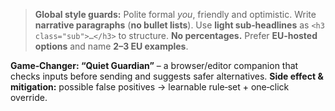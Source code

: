 > **Global style guards:** Polite formal *you*, friendly and optimistic. Write **narrative paragraphs** (**no bullet lists**).
> Use **light sub‑headlines** as `<h3 class="sub">…</h3>` to structure. **No percentages.** Prefer **EU‑hosted options** and name **2–3 EU examples**.

**Game‑Changer: “Quiet Guardian”** – a browser/editor companion that checks inputs before sending and suggests safer alternatives.
**Side effect & mitigation:** possible false positives → learnable rule‑set + one‑click override.
